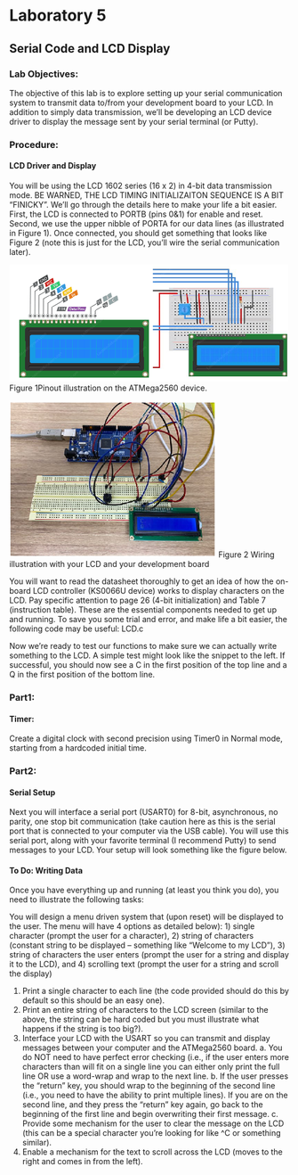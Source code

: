 # Laboratory 5

## Serial Code and LCD Display

### Lab Objectives:
The objective of this lab is to explore setting up your serial communication system to transmit data to/from your development board to your LCD. In addition to simply data transmission, we’ll be developing an LCD device driver to display the message sent by your serial terminal (or Putty).

### Procedure:
#### LCD Driver and Display
You will be using the LCD 1602 series (16 x 2) in 4-bit data transmission mode. BE WARNED, THE LCD TIMING INITIALIZAITON SEQUENCE IS A BIT “FINICKY”. We’ll go through the details here to make your life a bit easier. First, the LCD is connected to PORTB (pins 0&1) for enable and reset. Second, we use the upper nibble of PORTA for our data lines (as illustrated in Figure 1). Once connected, you should get something that looks like Figure 2 (note this is just for the LCD, you’ll wire the serial communication later).

![Figure 1Pinout illustration on the ATMega2560 device.](/lab05/assets/images/Figure1.png)
Figure 1Pinout illustration on the ATMega2560 device.

![Figure 2 Wiring illustration with your LCD and your development board](/lab05/assets/images/Figure2.png)
Figure 2 Wiring illustration with your LCD and your development board


You will want to read the datasheet thoroughly to get an idea of how the on-board LCD controller (KS0066U device) works to display characters on the LCD. Pay specific attention to page 26 (4-bit initialization) and Table 7 (instruction table). These are the essential components needed to get up and running. To save you some trial and error, and make life a bit easier, the following code may be useful: LCD.c

Now we’re ready to test our functions to make sure we can actually write something to the LCD. A simple test might look like the snippet to the left. If successful, you should now see a C in the first position of the top line and a Q in the first position of the bottom line.

### Part1:
#### Timer:
Create a digital clock with second precision using Timer0 in Normal mode, starting from a hardcoded initial time.

### Part2:
#### Serial Setup
Next you will interface a serial port (USART0) for 8-bit, asynchronous, no parity, one stop bit communication (take caution here as this is the serial port that is connected to your computer via the USB cable). You will use this serial port, along with your favorite terminal (I recommend Putty) to send messages to your LCD. Your setup will look something like the figure below.

#### To Do: Writing Data
Once you have everything up and running (at least you think you do), you need to illustrate the following
tasks:

You will design a menu driven system that (upon reset) will be displayed to the user. The menu will have 4 options as detailed below): 1) single character (prompt the user for a character), 2) string of characters (constant string to be displayed – something like “Welcome to my LCD”), 3) string of characters the user enters (prompt the user for a string and display it to the LCD), and 4) scrolling text (prompt the user for a string and scroll the display)

1. Print a single character to each line (the code provided should do this by default so this should be an easy one).
2. Print an entire string of characters to the LCD screen (similar to the above, the string can be hard coded but you must illustrate what happens if the string is too big?).
3. Interface your LCD with the USART so you can transmit and display messages between your computer and the ATMega2560 board.
a. You do NOT need to have perfect error checking (i.e., if the user enters more characters than will fit on a single line you can either only print the full line OR use a word-wrap and wrap to the next line.
b. If the user presses the “return” key, you should wrap to the beginning of the second line (i.e., you need to have the ability to print multiple lines). If you are on the second line, and they press the “return” key again, go back to the beginning of the first line and begin overwriting their first message.
c. Provide some mechanism for the user to clear the message on the LCD (this can be a special character you’re looking for like ^C or something similar).
4. Enable a mechanism for the text to scroll across the LCD (moves to the right and comes in from the left).

